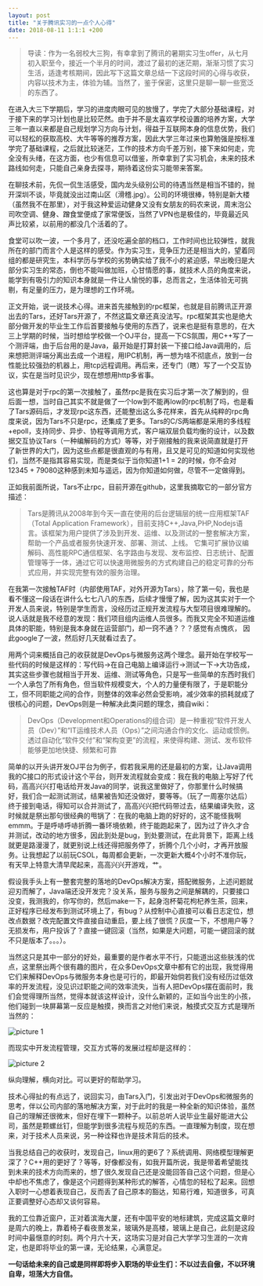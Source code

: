 ```yaml
---
layout: post
title: "关于腾讯实习的一点个人心得"
date: 2018-08-11 1:1:1 +200
---
```


> 导读：作为一名弱校大三狗，有幸拿到了腾讯的暑期实习生offer，从七月初入职至今，接近一个半月的时间，渡过了最初的迷茫期，渐渐习惯了实习生活，适逢考核期间，因此写下这篇文章总结一下这段时间的心得与收获，内容以技术为主，体验为辅。当然了，鉴于保密，这里只是聊一聊一些宽泛的东西了。


在进入大三下学期后，学习的进度肉眼可见的放慢了，学完了大部分基础课程，对于接下来的学习计划也是比较茫然。由于并不是太喜欢学校设置的培养方案，大学三年一直以来都是自己规划学习方向与计划，得益于互联网本身的信息优势，我们可以轻松的获取高校、大牛等等的推荐方案，因此大学三年过来也算勉强是按标准学完了基础课程，之后就比较迷茫，工作的技术方向千差万别，接下来如何走，完全没有头绪，在这方面，也少有信息可以借鉴，所幸拿到了实习机会，未来的技术路线如何走，只能自己亲身去探寻，期待着这份实习能带来答案。

在聊技术前，先侃一侃生活感受，国内龙头级别公司的待遇当然是相当不错的，抛开深圳不谈，毕竟就没出过南山区（滑稽.jpg）。公司的环境很棒，特别是新大楼（虽然我不在那里），对于我这种爱运动健身又没有女朋友的码农来说，周末泡公司吹空调、健身、蹭食堂便成了家常便饭，当然了VPN也是极佳的，毕竟最近风声比较紧，以前用的都没几个活着的了。

食堂可以吹一波，一个多月了，还没吃遍全部的档口，工作时间也比较弹性，就我所在的部门而言个人是这样的感受。作为实习生，竞争压力还是相当大的，望着同组的都是研究生，本科学历与学校的劣势确实给了我不小的紧迫感，早出晚归是大部分实习生的常态，倒也不能叫做加班，心甘情愿的事，就技术人员的角度来说，能学到有吸引力的知识本身就是一件让人愉悦的事，总而言之，生活体验无可挑剔，有足量的压力，是为理想的工作环境。

正文开始，说一说技术心得。进来首先接触到的rpc框架，也就是目前腾讯正开源出去的Tars，还好Tars开源了，不然这篇文章还真没法写。rpc框架其实也是绝大部分做开发的毕业生工作后首要接触与使用的东西了，说来也是挺有意思的，在大三上学期的时候，当时想给学校做一个OJ平台，提高一下CS氛围，用C++写了一个测评端，由于后台用的是Java，最开始是打算封装一下接口给Java调用的，后来想把测评端分离出去成一个进程，用IPC机制，再一想为啥不彻底点，放到一台性能比较强劲的机器上，用tcp远程调用。再后来，还专门（瞎）写了一个交互协议，实在是当时见识少，现在想想用http多省事。

这也算是对于rpc的第一次接触了，虽然rpc是我在实习后才第一次了解到的，但后面一想，当时自己其实不就是做了一个low到不能再low的rpc机制了吗，也是看了Tars源码后，才发现rpc这东西，还能整出这么多花样来，首先从纯粹的rpc角度来说，因为Tars不只是rpc，还集成了更多。Tars的C/S两端都是采用的多线程+epoll，支持同步、异步、协程等调用方式，客户端双层负载均衡的设计，以及数据交互协议Tars（一种编解码的方式）等等，对于刚接触的我来说简直就是打开了新世界的大门，因为这些点都是很直观的与有用，且又是可见的知道如何实现他们，当然不是指其容易实现，而是类似于当你知道1+1 = 2的时候，你不会对12345 + 79080这种感到未知与遥远，因为你知道如何做，尽管不一定做得到。

正如我前面所说，Tars不止rpc，目前开源在github，这里我摘取它的一部分官方描述：

> Tars是腾讯从2008年到今天一直在使用的后台逻辑层的统一应用框架TAF（Total Application Framework），目前支持C++,Java,PHP,Nodejs语言。该框架为用户提供了涉及到开发、运维、以及测试的一整套解决方案，帮助一个产品或者服务快速开发、部署、测试、上线。 它集可扩展协议编解码、高性能RPC通信框架、名字路由与发现、发布监控、日志统计、配置管理等于一体，通过它可以快速用微服务的方式构建自己的稳定可靠的分布式应用，并实现完整有效的服务治理。

在我第一次接触TAF时（内部使用TAF，对外开源为Tars），除了第一句，我也是看不懂这一段话在讲什么七七八八的东西，后续才慢慢了解，因为这其实对于一个开发人员来说，特别是学生而言，没经历过正规开发流程与大型项目很难理解的。说人话就是我不经意的发现：我们项目组内运维人员很多。而我又完全不知道运维具体的职能，特别是我本身就在运营部门，却一窍不通？？？感觉有点愧疚， 因此google了一波，然后好几天就看过去了。

用两个词来概括自己的收获就是DevOps与微服务这两个理念。最开始在学校写一些代码的时候是这样的：写代码->在自己电脑上编译运行->测试一下->大功告成，其实这些步骤也就相当于开发、运维、测试等角色，只是写一些简单的东西时我们一个人承包了所有角色，但当软件规模变大，个人的力量便有限了，于是职能分工，但不同职能之间的合作，则整体的效率必然会受影响，减少效率的损耗就成了很核心的问题，DevOps则是一种解决此类问题的理念，摘自wiki：

> DevOps（Development和Operations的组合词）是一种重视“软件开发人员（Dev）”和“IT运维技术人员（Ops）”之间沟通合作的文化、运动或惯例。透过自动化“软件交付”和“架构变更”的流程，来使得构建、测试、发布软件能够更加地快捷、频繁和可靠

简单的以开头讲开发OJ平台为例子，假若我采用的还是最初的方案，让Java调用我的C接口的形式设计这个平台，则开发流程就会变成：我在我的电脑上写好了代码，高高兴兴打电话给开发Java的同学，说我这里做好了，你那里什么时候搞好，我们合一起测试测试，结果被告知还没做好，要等等。（玩了一周塞尔达后）终于接到电话，得知可以合并测试了，高高兴兴把代码带过去，结果编译失败，这时候就是祭出那句很经典的甩锅了：在我的电脑上跑的好好的，这不能怪我啊emmm。于是呼哧呼哧折腾一番环境依赖，终于能跑起来了，因为过了许久才合并测试，改动的地方很多，因此到处是bug，到处要测试，在此背景下，距离上线就更是路漫漫了，就更别说上线还得把服务停了，折腾个几个小时，才再开放服务。让我想起了以前玩CSOL，每周都会更新，一次更新大概4个小时不准你玩，有天早上特意大清早爬起来，高高兴兴开游戏，艹。

假设我手头上有一整套完整的落地的DevOps解决方案，搭配微服务，上述问题就迎刃而解了，Java端还没开发完？没关系，服务与服务之间是解耦的，只要接口没变，我测我的，你写你的，然后make一下，起身泡杯菊花枸杞养生茶，回来，正好程序已经发布到测试环境上了，有bug？从控制中心直接可以看日志定位，想改点数据？改完配置文件直接自动重启，要上线了很慌？灰度一下，不想用户等？无损发布，用户投诉了？直接一键回滚（当然，如果是大问题，可能一键回滚的就不只是版本了。。。）。

当然这只是其中一部分的好处，最重要的是作者水平不行，只能道出这些肤浅的优点，这里祭出两个很有趣的图片，在众多DevOps文章中都有它的出现，我觉得用它们来解释DevOps与微服务本身也是可行的，即最开始倘若我们没有经历过低效率的开发流程，没见识过职能之间的效率流失，当有人把DevOps摆在面前时，我们会觉得理所当然，觉得本就该这样设计，没什么新颖的，正如当今出生的小孩，他们碰到一块屏幕第一反应是触摸，换而言之对他们来说，触摸式交互方式是理所当然的：

![picture 1](https://pic2.zhimg.com/80/v2-30416038e4f00f8b26b0e79a8a14e502_hd.jpg)

而现实中开发流程管理，交互方式等的发展过程却是这样的：

![picture 2](https://pic1.zhimg.com/80/v2-7ec0e92236cccd46c2a5d4a9ef1a1d1b_hd.jpg)

纵向理解，横向对比。可以更好的帮助学习。

技术心得扯的有点远了，说回实习，由Tars入门，引发出对于DevOps和微服务的思考，伴以公司内部的落地解决方案，对于此时的我是一种全新的知识体验，虽然自己的理解还很微末，但好在埋下一颗种子。以前总听人说毕业生最好能进大公司，虽然是颗螺丝钉，但能学到很多流程与规范的东西。一直理解为制度，现在想来，对于技术人员来说，另一种诠释也许是技术背后的技术。

当我总结自己的收获时，发现自己，linux用的更6了？系统调用、网络模型理解更深了？C++用的更好了？等等，好像都没有，如我开篇所说，我是带着希望能找到未来的技术方向而来的，想了很久发现自己还是没能回答自己这个问题，但是心中却也不焦虑了，像是这个问题得到某种形式的解答，心情忽的轻松了起来。回想入职时一心想着表现自己，反而丢了自己原本的豁达，知易行难，知道很多，可真正要调整好心态却又谈何容易。

我的工位靠近窗户，正对着滨海大厦，还有中国平安的地标建筑，完成这篇文章时是周六的晚上，靠着椅子看夜景发呆，玻璃外是高楼，玻璃上是自己，此刻是这段时间中最惬意的时刻。两个月六十天，这场实习是对自己大学学习生涯的一次肯定，也是即将毕业的第一课，无论结果，心满意足。

**一句话给未来的自己或是同样即将步入职场的毕业生们：不以过去自傲，不以环境自卑，坦荡大方自信。**
